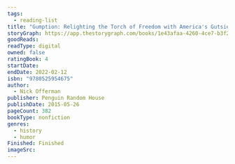 ```yaml
---
tags:
  - reading-list
title: "Gumption: Relighting the Torch of Freedom with America's Gutsiest Troublemakers"
storyGraph: https://app.thestorygraph.com/books/1e43afaa-4260-4ce7-b3f2-dfe041bc726e
goodReads:
readType: digital
owned: false
ratingBook: 4
startDate:
endDate: 2022-02-12
isbn: "9780525954675"
author:
  - Nick Offerman
publisher: Penguin Random House
publishDate: 2015-05-26
pageCount: 382
bookType: nonfiction
genres:
  - history
  - humor
Finished: Finished
imageSrc:
---
```

